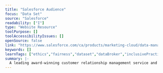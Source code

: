 ```yaml
---
title: "Salesforce Audience"
focus: "Data Set"
source: "Salesforce"
readability: ["I"]
type: "Website Resource"
toolPurpose: []
toolAccessibilityIssues: []
openSource: false
link: "https://www.salesforce.com/ca/products/marketing-cloud/data-management/"
keywords: []
learnTags: ["ethics","fairness","dataset","dataBroker","inclusivePractice","canadianLandscape"]
summary: |-
  A leading award-winning customer relationship management service and the owners of the Tableau visualization software.
---
```


